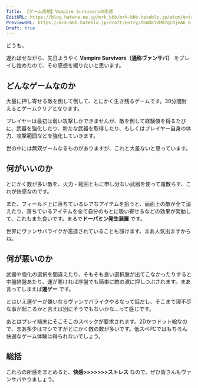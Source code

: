 ```yaml
---
Title: 【ゲーム感想】Vampire Survivorsの所感
EditURL: https://blog.hatena.ne.jp/mrk_bbb/mrk-bbb.hateblo.jp/atom/entry/6802418398553139283
PreviewURL: https://mrk-bbb.hateblo.jp/draft/entry/TbWXK1VM87qCOjeA6_b-Yc8d_ac
Draft: true
---
```


どうも。

遅ればせながら、先日ようやく **Vampire Survivors（通称ヴァンサバ）** をプレイし始めたので、その感想を綴りたいと思います。

## どんなゲームなのか
大量に押し寄せる敵を倒して倒して、とにかく生き残るゲームです。30分間耐えるとゲームクリアとなります。

プレイヤーは最初は弱い攻撃しかできませんが、敵を倒して経験値を得るたびに、武器を強化したり、新たな武器を取得したり、もしくはプレイヤー自身の体力、攻撃範囲などを強化していきます。

世の中には無双ゲームなるものがありますが、これと大差ないと思っています。

## 何がいいのか
とにかく数が多い敵を、火力・範囲ともに申し分ない武器を使って蹴散らす、これが快感なのです。

また、フィールド上に落ちているレアなアイテムを拾うと、画面上の敵が全て消えたり、落ちているアイテムを全て自分のもとに吸い寄せるなどの効果が発動して、これもまた良いです。まるで**ドーパミン発生装置** です。

世界にヴァンサバライクが濫造されていることも頷けます。まあ人気出ますからね。

## 何が悪いのか
武器や強化の選択を間違えたり、そもそも良い選択肢が出てこなかったりすると中盤終盤あたり、運が悪ければ序盤でも簡単に敵の波に押しつぶされます。まあ言ってしまえば**運ゲー** です。

とはいえ運ゲーが嫌いならヴァンサバライクやるなって話だし、そこまで理不尽な事が起こるかと言えば別にそうでもないかな…って感じです。

あとはプレイ端末にそこそこのスペックが要求されます。2Dかつドット絵なので、まあ多少はマシですがとにかく敵の数が多いです。低スペPCではもちろん快適なゲーム体験は得られないでしょう。

## 総括
これらの所感をまとめると、**快感>>>>>>>ストレス** なので、ぜひ皆さんもヴァンサバやりましょう。



